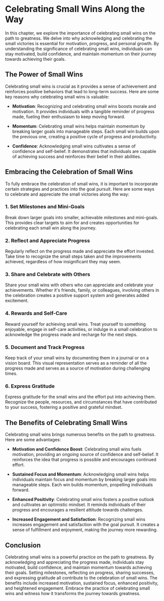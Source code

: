 Celebrating Small Wins Along the Way
=============================================

In this chapter, we explore the importance of celebrating small wins on the path to greatness. We delve into why acknowledging and celebrating the small victories is essential for motivation, progress, and personal growth. By understanding the significance of celebrating small wins, individuals can stay motivated, build confidence, and maintain momentum on their journey towards achieving their goals.

The Power of Small Wins
-----------------------

Celebrating small wins is crucial as it provides a sense of achievement and reinforces positive behaviors that lead to long-term success. Here are some key reasons why celebrating small wins is valuable:

* **Motivation**: Recognizing and celebrating small wins boosts morale and motivation. It provides individuals with a tangible reminder of progress made, fueling their enthusiasm to keep moving forward.

* **Momentum**: Celebrating small wins helps maintain momentum by breaking larger goals into manageable steps. Each small win builds upon the previous one, creating a positive cycle of progress and productivity.

* **Confidence**: Acknowledging small wins cultivates a sense of confidence and self-belief. It demonstrates that individuals are capable of achieving success and reinforces their belief in their abilities.

Embracing the Celebration of Small Wins
---------------------------------------

To fully embrace the celebration of small wins, it is important to incorporate certain strategies and practices into the goal pursuit. Here are some ways to celebrate and appreciate the small victories along the way:

### 1. Set Milestones and Mini-Goals

Break down larger goals into smaller, achievable milestones and mini-goals. This provides clear targets to aim for and creates opportunities for celebrating each small win along the journey.

### 2. Reflect and Appreciate Progress

Regularly reflect on the progress made and appreciate the effort invested. Take time to recognize the small steps taken and the improvements achieved, regardless of how insignificant they may seem.

### 3. Share and Celebrate with Others

Share your small wins with others who can appreciate and celebrate your achievements. Whether it's friends, family, or colleagues, involving others in the celebration creates a positive support system and generates added excitement.

### 4. Rewards and Self-Care

Reward yourself for achieving small wins. Treat yourself to something enjoyable, engage in self-care activities, or indulge in a small celebration to acknowledge the progress made and recharge for the next steps.

### 5. Document and Track Progress

Keep track of your small wins by documenting them in a journal or on a vision board. This visual representation serves as a reminder of all the progress made and serves as a source of motivation during challenging times.

### 6. Express Gratitude

Express gratitude for the small wins and the effort put into achieving them. Recognize the people, resources, and circumstances that have contributed to your success, fostering a positive and grateful mindset.

The Benefits of Celebrating Small Wins
--------------------------------------

Celebrating small wins brings numerous benefits on the path to greatness. Here are some advantages:

* **Motivation and Confidence Boost**: Celebrating small wins fuels motivation, providing an ongoing source of confidence and self-belief. It reinforces the idea that progress is possible and encourages continued effort.

* **Sustained Focus and Momentum**: Acknowledging small wins helps individuals maintain focus and momentum by breaking larger goals into manageable steps. Each win builds momentum, propelling individuals forward.

* **Enhanced Positivity**: Celebrating small wins fosters a positive outlook and cultivates an optimistic mindset. It reminds individuals of their progress and encourages a resilient attitude towards challenges.

* **Increased Engagement and Satisfaction**: Recognizing small wins increases engagement and satisfaction with the goal pursuit. It creates a sense of fulfillment and enjoyment, making the journey more rewarding.

Conclusion
----------

Celebrating small wins is a powerful practice on the path to greatness. By acknowledging and appreciating the progress made, individuals stay motivated, build confidence, and maintain momentum towards achieving their goals. Setting milestones, reflecting on progress, sharing successes, and expressing gratitude all contribute to the celebration of small wins. The benefits include increased motivation, sustained focus, enhanced positivity, and heightened engagement. Embrace the practice of celebrating small wins and witness how it transforms the journey towards greatness.
